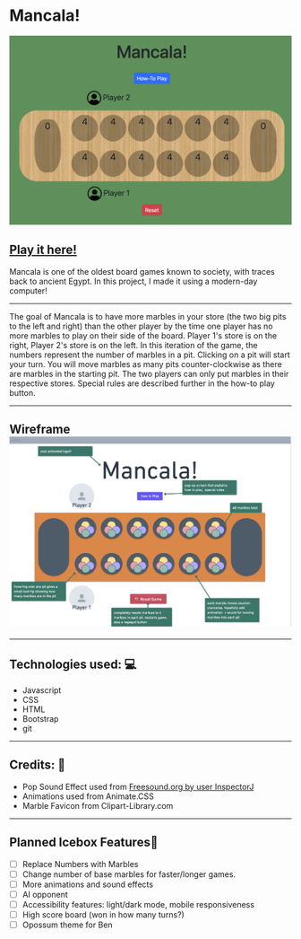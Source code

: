 <h1>Mancala!</h1>
<img src="./images/board.png""/>

<h2><strong><a href="https://zackbeckwith.github.io/mancala/">Play it here!</a></strong></h2>

<p>Mancala is one of the oldest board games known to society, with traces back to ancient Egypt. In this project, I made it using a modern-day computer!</p>
<hr></hr>
<p>The goal of Mancala is to have more marbles in your store (the two big pits to the left and right) than the other player by the time one player has no more marbles to play on their side of the board. Player 1's store is on the right, Player 2's store is on the left. In this iteration of the game, the numbers represent the number of marbles in a pit. Clicking on a pit will start your turn. You will move marbles as many pits counter-clockwise as there are marbles in the starting pit. The two players can only put marbles in their respective stores. Special rules are described further in the how-to play button.</p>
<hr></hr>
<h2>
Wireframe
<img src="./images/wireframe.png"></h2>
<hr></hr>
<h2>Technologies used: 💻</h2> 
<ul>
<li>Javascript</li>
<li>CSS</li>
<li>HTML</li>
<li>Bootstrap</li>
<li>git</li>
</ul>
<hr></hr>
<h2>Credits: 🙌</h2>
<ul>
<li>Pop Sound Effect used from <a href="https://freesound.org/people/InspectorJ/sounds/411642/">Freesound.org by user InspectorJ</a></li>
<li>Animations used from Animate.CSS</li>
<li>Marble Favicon from Clipart-Library.com</li>
</ul>
<hr></hr>
<h2>Planned Icebox Features🧊</h2>

- [ ] Replace Numbers with Marbles
- [ ] Change number of base marbles for faster/longer games.
- [ ] More animations and sound effects
- [ ] AI opponent
- [ ] Accessibility features: light/dark mode, mobile responsiveness
- [ ] High score board (won in how many turns?)
- [ ] Opossum theme for Ben